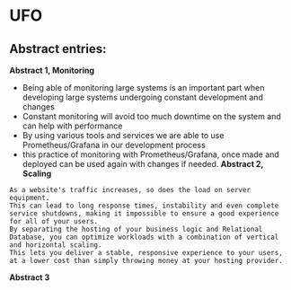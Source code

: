 # UFO

## Abstract entries:
**Abstract 1, Monitoring**
- Being able of monitoring large systems is an important part when developing large systems undergoing constant development and changes
- Constant monitoring will avoid too much downtime on the system and can help with performance
- By using various tools and services we are able to use Prometheus/Grafana in our development process
- this practice of monitoring with Prometheus/Grafana, once made and deployed can be used again with changes if needed.
**Abstract 2, Scaling**
```
As a website's traffic increases, so does the load on server equipment. 
This can lead to long response times, instability and even complete service shutdowns, making it impossible to ensure a good experience for all of your users.
By separating the hosting of your business logic and Relational Database, you can optimize workloads with a combination of vertical and horizontal scaling.
This lets you deliver a stable, responsive experience to your users, at a lower cost than simply throwing money at your hosting provider.
```
**Abstract 3**
```

```
